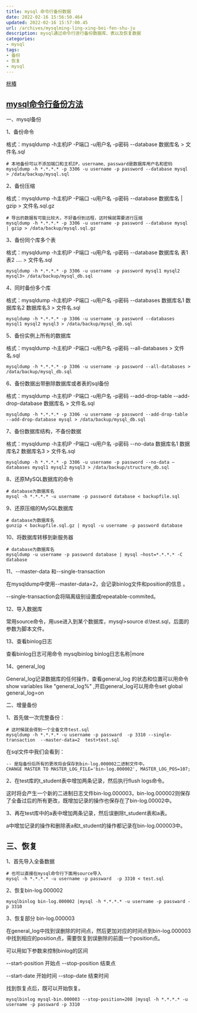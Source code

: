 ```yaml
---
title: mysql 命令行备份数据
date: 2022-02-16 15:56:50.464
updated: 2022-02-16 15:57:00.45
url: /archives/mysqlming-ling-xing-bei-fen-shu-ju
description: mysql通过命令行进行备份数据库、表以及恢复数据
categories: 
- mysql
tags: 
- 备份
- 恢复
- mysql
---
```


[桄椿](https://www.cnblogs.com/gcixx/)

## [mysql命令行备份方法](https://www.cnblogs.com/gcixx/p/11145473.html)

一、mysql备份

1、备份命令

格式：mysqldump -h主机IP -P端口 -u用户名 -p密码 --database 数据库名 > 文件名.sql

```
# 本地备份可以不添加端口和主机IP，username、passward是数据库用户名和密码
mysqldump -h *.*.*.* -p 3306 -u username -p password --database mysql > /data/backup/mysql.sql
```

2、备份压缩

格式：mysqldump -h主机IP -P端口 -u用户名 -p密码 --database 数据库名 | gzip > 文件名.sql.gz

```
# 导出的数据有可能比较大，不好备份到远程，这时候就需要进行压缩
mysqldump -h *.*.*.* -p 3306 -u username -p password --database mysql | gzip > /data/backup/mysql.sql.gz
```

3、备份同个库多个表

格式：mysqldump -h主机IP -P端口 -u用户名 -p密码 --database 数据库名 表1 表2 .... > 文件名.sql

```
mysqldump -h *.*.*.* -p 3306 -u username -p password mysql1 mysql2 mysql3> /data/backup/mysql_db.sql
```

4、同时备份多个库

格式：mysqldump -h主机IP -P端口 -u用户名 -p密码 --databases 数据库名1 数据库名2 数据库名3 > 文件名.sql

```
mysqldump -h *.*.*.* -p 3306 -u username -p password --databases mysql1 mysql2 mysql3 > /data/backup/mysql_db.sql
```

5、备份实例上所有的数据库

格式：mysqldump -h主机IP -P端口 -u用户名 -p密码 --all-databases > 文件名.sql

```
mysqldump -h *.*.*.* -p 3306 -u username -p password --all-databases > /data/backup/mysql_db.sql
```

6、备份数据出带删除数据库或者表的sql备份

格式：mysqldump -h主机IP -P端口 -u用户名 -p密码 --add-drop-table --add-drop-database 数据库名 > 文件名.sql

```
mysqldump -h *.*.*.* -p 3306 -u username -p password --add-drop-table --add-drop-database mysql > /data/backup/mysql_db.sql
```

7、备份数据库结构，不备份数据

格式：mysqldump -h主机IP -P端口 -u用户名 -p密码 --no-data 数据库名1 数据库名2 数据库名3 > 文件名.sql

```
mysqldump -h *.*.*.* -p 3306 -u username -p password --no-data –databases mysql1 mysql2 mysql3 > /data/backup/structure_db.sql
```

8、还原MySQL数据库的命令

```
# database为数据库名
mysql -h *.*.*.* -u username -p password database < backupfile.sql
```

9、还原压缩的MySQL数据库

```
# database为数据库名
gunzip < backupfile.sql.gz | mysql -u username -p password database
```

10、将数据库转移到新服务器

```
# database为数据库名
mysqldump -u username -p password database | mysql –host=*.*.*.* -C database
```

11、--master-data 和--single-transaction

 在mysqldump中使用--master-data=2，会记录binlog文件和position的信息 。

 --single-transaction会将隔离级别设置成repeatable-commited。

12、导入数据库

 常用source命令，用use进入到某个数据库，mysql>source d:\test.sql，后面的参数为脚本文件。

13、查看binlog日志

 查看binlog日志可用命令 mysqlbinlog binlog日志名称|more

14、general_log

 General_log记录数据库的任何操作，查看general_log 的状态和位置可以用命令show variables like "general_log%" ,开启general_log可以用命令set global general_log=on

二、增量备份

1、首先做一次完整备份：

```
# 这时候就会得到一个全备文件test.sql
mysqldump -h *.*.*.* -u username -p passward  -p 3310 --single-transaction  --master-data=2  test>test.sql
```

在sql文件中我们会看到：

```
-- 是指备份后所有的更改将会保存到bin-log.000002二进制文件中。
CHANGE MASTER TO MASTER_LOG_FILE='bin-log.000002', MASTER_LOG_POS=107;
```

2、在test库的t_student表中增加两条记录，然后执行flush logs命令。

 这时将会产生一个新的二进制日志文件bin-log.000003，bin-log.000002则保存了全备过后的所有更改，既增加记录的操作也保存在了bin-log.00002中。

3、再在test库中的a表中增加两条记录，然后误删除t_student表和a表。

 a中增加记录的操作和删除表a和t_student的操作都记录在bin-log.000003中。

## 三、恢复

1、首先导入全备数据

```
# 也可以直接在mysql命令行下面用source导入
mysql -h *.*.*.* -u username -p passward  -p 3310 < test.sql
```

2、恢复bin-log.000002

```
mysqlbinlog bin-log.000002 |mysql -h *.*.*.* -u username -p passward -p 3310
```

3、恢复部分 bin-log.000003

在general_log中找到误删除的时间点，然后更加对应的时间点到bin-log.000003中找到相应的position点，需要恢复到误删除的前面一个position点。

可以用如下参数来控制binlog的区间

--start-position 开始点 --stop-position 结束点

--start-date 开始时间 --stop-date 结束时间

找到恢复点后，既可以开始恢复。

```
mysqlbinlog mysql-bin.000003 --stop-position=208 |mysql -h *.*.*.* -u username -p passward -p 3310 
```
